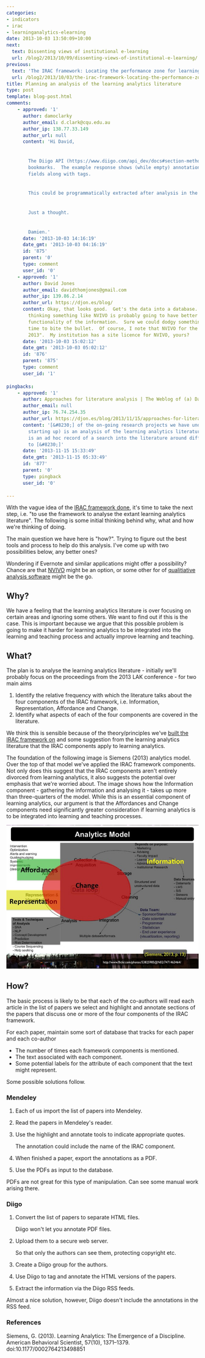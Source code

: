 ```yaml
---
categories:
- indicators
- irac
- learninganalytics-elearning
date: 2013-10-03 13:50:09+10:00
next:
  text: Dissenting views of institutional e-learning
  url: /blog2/2013/10/09/dissenting-views-of-institutional-e-learning/
previous:
  text: 'The IRAC framework: Locating the performance zone for learning analytics'
  url: /blog2/2013/10/03/the-irac-framework-locating-the-performance-zone-for-learning-analytics/
title: Planning an analysis of the learning analytics literature
type: post
template: blog-post.html
comments:
    - approved: '1'
      author: damoclarky
      author_email: d.clark@cqu.edu.au
      author_ip: 138.77.33.149
      author_url: null
      content: 'Hi David,
    
    
        The Diigo API (https://www.diigo.com/api_dev/docs#section-methods) allows retrieving
        bookmarks.  The example response shows (while empty) annotations and comments
        fields along with tags.
    
    
        This could be programmatically extracted after analysis in the browser.
    
    
        Just a thought.
    
    
        Damien.'
      date: '2013-10-03 14:16:19'
      date_gmt: '2013-10-03 04:16:19'
      id: '875'
      parent: '0'
      type: comment
      user_id: '0'
    - approved: '1'
      author: David Jones
      author_email: davidthomjones@gmail.com
      author_ip: 139.86.2.14
      author_url: https://djon.es/blog/
      content: Okay, that looks good.  Get's the data into a database.  Trouble is I'm
        thinking something like NVIVO is probably going to have better analysis and visualisation
        functionality of the information.  Sure we could dodgy something up, but may be
        time to bite the bullet.  Of course, I note that NVIVO for the Mac is coming "late
        2013".  My institution has a site licence for NVIVO, yours?
      date: '2013-10-03 15:02:12'
      date_gmt: '2013-10-03 05:02:12'
      id: '876'
      parent: '875'
      type: comment
      user_id: '1'
    
pingbacks:
    - approved: '1'
      author: Approaches for literature analysis | The Weblog of (a) David Jones
      author_email: null
      author_ip: 76.74.254.35
      author_url: https://djon.es/blog/2013/11/15/approaches-for-literature-analysis/
      content: '[&#8230;] of the on-going research projects we have underway (really just
        starting up) is an analysis of the learning analytics literature. The following
        is an ad hoc record of a search into the literature around different approaches
        to [&#8230;]'
      date: '2013-11-15 15:33:49'
      date_gmt: '2013-11-15 05:33:49'
      id: '877'
      parent: '0'
      type: pingback
      user_id: '0'
    
---
```

With the vague idea of the [IRAC framework done](/blog2/2013/10/03/the-irac-framework-locating-the-performance-zone-for-learning-analytics/), it's time to take the next step, i.e. "to use the framework to analyse the extant learning analytics literature". The following is some initial thinking behind why, what and how we're thinking of doing.

The main question we have here is "how?". Trying to figure out the best tools and process to help do this analysis. I've come up with two possibilities below, any better ones?

Wondering if Evernote and similar applications might offer a possibility? Chance are that [NVIVO](http://anujacabraal.wordpress.com/2012/08/01/why-use-nvivo-for-your-literature-review/) might be an option, or some other for of [qualitiative analysis software](http://provalisresearch.com/products/qualitative-data-analysis-software/freeware/) might be the go.

## Why?

We have a feeling that the learning analytics literature is over focusing on certain areas and ignoring some others. We want to find out if this is the case. This is important because we argue that this possible problem is going to make it harder for learning analytics to be integrated into the learning and teaching process and actually improve learning and teaching.

## What?

The plan is to analyse the learning analytics literature - initially we'll probably focus on the proceedings from the 2013 LAK conference - for two main aims

1. Identify the relative frequency with which the literature talks about the four components of the IRAC framework, i.e. Information, Representation, Affordance and Change.
2. Identify what aspects of each of the four components are covered in the literature.

We think this is sensible because of the theory/principles we've [built the IRAC framework on](/blog2/2013/10/03/the-irac-framework-locating-the-performance-zone-for-learning-analytics/) and some suggestion from the learning analytics literature that the IRAC components apply to learning analytics.

The foundation of the following image is Siemens (2013) analytics model. Over the top of that model we've applied the IRAC framework components. Not only does this suggest that the IRAC components aren't entirely divorced from learning analytics, it also suggests the potential over emphasis that we're worried about. The image shows how the Information component - gathering the information and analysing it - takes up more than three-quarters of the model. While this is an essential component of learning analytics, our argument is that the Affordances and Change components need significantly greater consideration if learning analytics is to be integrated into learning and teaching processes.

[![Slide77](images/9861600413_82f7e37eea_z.jpg)](http://www.flickr.com/photos/david_jones/9861600413/ "Slide77 by David T Jones, on Flickr")

## How?

The basic process is likely to be that each of the co-authors will read each article in the list of papers we select and highlight and annotate sections of the papers that discuss one or more of the four components of the IRAC framework.

For each paper, maintain some sort of database that tracks for each paper and each co-author

- The number of times each framework components is mentioned.
- The text associated with each component.
- Some potential labels for the attribute of each component that the text might represent.

Some possible solutions follow.

### Mendeley

1. Each of us import the list of papers into Mendeley.
2. Read the papers in Mendeley's reader.
3. Use the highlight and annotate tools to indicate appropriate quotes.
    
    The annotation could include the name of the IRAC component.
    
4. When finished a paper, export the annotations as a PDF.
5. Use the PDFs as input to the database.

PDFs are not great for this type of manipulation. Can see some manual work arising there.

### Diigo

1. Convert the list of papers to separate HTML files.
    
    Diigo won't let you annotate PDF files.
    
2. Upload them to a secure web server.
    
    So that only the authors can see them, protecting copyright etc.
    
3. Create a Diigo group for the authors.
4. Use Diigo to tag and annotate the HTML versions of the papers.
5. Extract the information via the Diigo RSS feeds.

Almost a nice solution, however, Diigo doesn't include the annotations in the RSS feed.

### References

Siemens, G. (2013). Learning Analytics: The Emergence of a Discipline. American Behavioral Scientist, 57(10), 1371–1379. doi:10.1177/0002764213498851